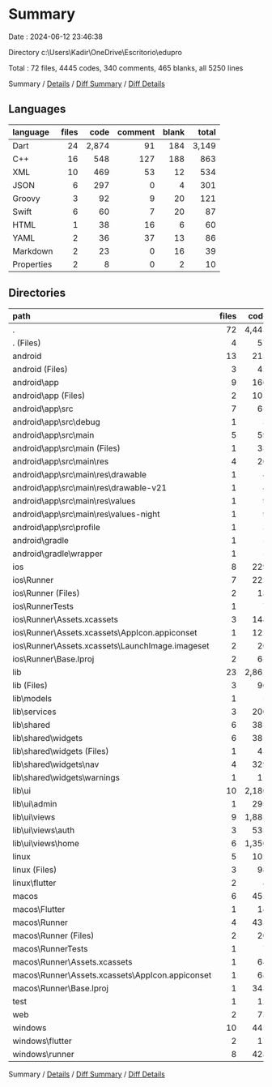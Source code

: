 # Summary

Date : 2024-06-12 23:46:38

Directory c:\\Users\\Kadir\\OneDrive\\Escritorio\\edupro

Total : 72 files,  4445 codes, 340 comments, 465 blanks, all 5250 lines

Summary / [Details](details.md) / [Diff Summary](diff.md) / [Diff Details](diff-details.md)

## Languages
| language | files | code | comment | blank | total |
| :--- | ---: | ---: | ---: | ---: | ---: |
| Dart | 24 | 2,874 | 91 | 184 | 3,149 |
| C++ | 16 | 548 | 127 | 188 | 863 |
| XML | 10 | 469 | 53 | 12 | 534 |
| JSON | 6 | 297 | 0 | 4 | 301 |
| Groovy | 3 | 92 | 9 | 20 | 121 |
| Swift | 6 | 60 | 7 | 20 | 87 |
| HTML | 1 | 38 | 16 | 6 | 60 |
| YAML | 2 | 36 | 37 | 13 | 86 |
| Markdown | 2 | 23 | 0 | 16 | 39 |
| Properties | 2 | 8 | 0 | 2 | 10 |

## Directories
| path | files | code | comment | blank | total |
| :--- | ---: | ---: | ---: | ---: | ---: |
| . | 72 | 4,445 | 340 | 465 | 5,250 |
| . (Files) | 4 | 57 | 37 | 27 | 121 |
| android | 13 | 213 | 60 | 31 | 304 |
| android (Files) | 3 | 42 | 2 | 9 | 53 |
| android\\app | 9 | 166 | 58 | 21 | 245 |
| android\\app (Files) | 2 | 101 | 7 | 12 | 120 |
| android\\app\\src | 7 | 65 | 51 | 9 | 125 |
| android\\app\\src\\debug | 1 | 3 | 4 | 1 | 8 |
| android\\app\\src\\main | 5 | 59 | 43 | 7 | 109 |
| android\\app\\src\\main (Files) | 1 | 33 | 11 | 1 | 45 |
| android\\app\\src\\main\\res | 4 | 26 | 32 | 6 | 64 |
| android\\app\\src\\main\\res\\drawable | 1 | 4 | 7 | 2 | 13 |
| android\\app\\src\\main\\res\\drawable-v21 | 1 | 4 | 7 | 2 | 13 |
| android\\app\\src\\main\\res\\values | 1 | 9 | 9 | 1 | 19 |
| android\\app\\src\\main\\res\\values-night | 1 | 9 | 9 | 1 | 19 |
| android\\app\\src\\profile | 1 | 3 | 4 | 1 | 8 |
| android\\gradle | 1 | 5 | 0 | 1 | 6 |
| android\\gradle\\wrapper | 1 | 5 | 0 | 1 | 6 |
| ios | 8 | 229 | 4 | 13 | 246 |
| ios\\Runner | 7 | 222 | 2 | 9 | 233 |
| ios\\Runner (Files) | 2 | 13 | 0 | 3 | 16 |
| ios\\RunnerTests | 1 | 7 | 2 | 4 | 13 |
| ios\\Runner\\Assets.xcassets | 3 | 148 | 0 | 4 | 152 |
| ios\\Runner\\Assets.xcassets\\AppIcon.appiconset | 1 | 122 | 0 | 1 | 123 |
| ios\\Runner\\Assets.xcassets\\LaunchImage.imageset | 2 | 26 | 0 | 3 | 29 |
| ios\\Runner\\Base.lproj | 2 | 61 | 2 | 2 | 65 |
| lib | 23 | 2,862 | 79 | 178 | 3,119 |
| lib (Files) | 3 | 96 | 20 | 8 | 124 |
| lib\\models | 1 | 5 | 0 | 2 | 7 |
| lib\\services | 3 | 200 | 4 | 23 | 227 |
| lib\\shared | 6 | 381 | 3 | 31 | 415 |
| lib\\shared\\widgets | 6 | 381 | 3 | 31 | 415 |
| lib\\shared\\widgets (Files) | 1 | 41 | 0 | 4 | 45 |
| lib\\shared\\widgets\\nav | 4 | 329 | 3 | 25 | 357 |
| lib\\shared\\widgets\\warnings | 1 | 11 | 0 | 2 | 13 |
| lib\\ui | 10 | 2,180 | 52 | 114 | 2,346 |
| lib\\ui\\admin | 1 | 295 | 2 | 9 | 306 |
| lib\\ui\\views | 9 | 1,885 | 50 | 105 | 2,040 |
| lib\\ui\\views\\auth | 3 | 535 | 6 | 29 | 570 |
| lib\\ui\\views\\home | 6 | 1,350 | 44 | 76 | 1,470 |
| linux | 5 | 102 | 33 | 44 | 179 |
| linux (Files) | 3 | 94 | 24 | 33 | 151 |
| linux\\flutter | 2 | 8 | 9 | 11 | 28 |
| macos | 6 | 452 | 5 | 16 | 473 |
| macos\\Flutter | 1 | 14 | 3 | 4 | 21 |
| macos\\Runner | 4 | 431 | 0 | 8 | 439 |
| macos\\Runner (Files) | 2 | 20 | 0 | 6 | 26 |
| macos\\RunnerTests | 1 | 7 | 2 | 4 | 13 |
| macos\\Runner\\Assets.xcassets | 1 | 68 | 0 | 1 | 69 |
| macos\\Runner\\Assets.xcassets\\AppIcon.appiconset | 1 | 68 | 0 | 1 | 69 |
| macos\\Runner\\Base.lproj | 1 | 343 | 0 | 1 | 344 |
| test | 1 | 12 | 12 | 6 | 30 |
| web | 2 | 73 | 16 | 7 | 96 |
| windows | 10 | 445 | 94 | 143 | 682 |
| windows\\flutter | 2 | 17 | 9 | 11 | 37 |
| windows\\runner | 8 | 428 | 85 | 132 | 645 |

Summary / [Details](details.md) / [Diff Summary](diff.md) / [Diff Details](diff-details.md)